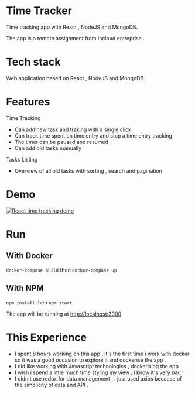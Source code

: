 # Time Tracker

Time tracking app with React , NodeJS and MongoDB.

The app is a remote assignment from Incloud entreprise .

# Tech stack
Web application based on React , NodeJS and MongoDB.


# Features

Time Tracking
-  Can add new task and traking with a single click
-  Can track time spent on time entry and stop a time entry tracking
-  The timer can be paused and resumed
-  Can add old tasks manually

Tasks Listing
-  Overview of all old tasks with sorting , search and pagination 

# Demo

[![React time tracking demo](http://image.noelshack.com/fichiers/2018/42/1/1539555102-screenshot-from-2018-10-14-23-04-36.png)](https://www.youtube.com/watch?v=jWhqNyy1t30&feature=youtu.be "Time tracking demo")

# Run 

## With Docker 

`docker-compose build`
then
`docker-compose up`

## With NPM 

`npm install`
then
`npm start`

The app will be running at [http://localhost:3000](http://localhost:3000)

# This Experience

- I spent 8 hours working on this app , it's the first time i work with docker so it was a good occasion to explore it and dockerise the app .
- I did like working with Javascript technologies , dockerising the app 
- I wish i spend a little much time styling my view , i know it's very bad !
- I didn't use redux for data management  , i just used axios because of the simplicity of data and API .